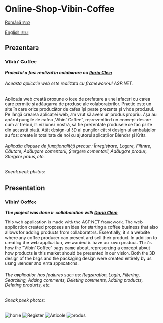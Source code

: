 # Online-Shop-Vibin-Coffee

[Română :romania:](#Prezentare)

[English :eu:](#Presentation)

## Prezentare
### Vibin' Coffee
***Proiectul a fost realizat in colaborare cu [Daria Clem](https://github.com/DariaClem)***
###### Aceasta aplicatie web este realizata cu framework-ul ASP.NET.

Aplicația web creată propune o idee de prefațare a unei afaceri cu cafea care permite și adăugarea de produse ale colaboratorilor. Practic este un site în care orice producător de cafea
își poate prezenta și vinde produsul. Pe lângă crearea aplicației web, am vrut să avem un produs propriu. Așa au apărut pungile de cafea „Vibin' Coffee”, reprezentând un concept
despre cum ar trebui, în viziunea nostră, să fie prezentate produsele ce fac parte din această piață. Atât design-ul 3D al pungilor cât și design-ul ambalajelor au fost create în
totalitate de noi cu ajutorul aplicațiilor Blender și Krita. 

###### Aplicația dispune de funcționalități precum: Înregistrare, Logare, Filtrare, Căutare, Adăugare comentarii, Ștergere comentarii, Adăugare produs, Stergere prdus, etc.

###### Sneak peek photos:

## Presentation
### Vibin' Coffee
***The project was done in collaboration with [Daria Clem](https://github.com/DariaClem)***

This web application is made with the ASP.NET framework. The web application created proposes an idea for starting a coffee business that also allows for adding products from collaborators. Essentially, it is a website where any coffee producer can present and sell their product. In addition to creating the web application, we wanted to have our own product. That's how the "Vibin' Coffee" bags came about, representing a concept about how products in this market should be presented in our vision. Both the 3D design of the bags and the packaging design were created entirely by us using Blender and Krita applications.

###### The application has features such as: Registration, Login, Filtering, Searching, Adding comments, Deleting comments, Adding products, Deleting products, etc.

###### Sneak peek photos:


![home](https://user-images.githubusercontent.com/91968875/212729589-e73e663d-4b28-4cb0-86fe-e1b77076bc35.PNG)
![Register](https://user-images.githubusercontent.com/91968875/212729615-92bef87c-6b74-497b-9c3f-021c762da88f.PNG)
![Articole](https://user-images.githubusercontent.com/91968875/212729631-c4c05643-1aba-4374-8317-0375b8694e74.PNG)
![produs](https://user-images.githubusercontent.com/91968875/212729640-ffffb54b-e1fa-4be4-8bbb-6a849917a834.PNG)


